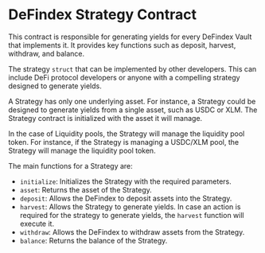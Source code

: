 # DeFindex Strategy Contract

This contract is responsible for generating yields for every DeFindex Vault that implements it. It provides key functions such as deposit, harvest, withdraw, and balance.

The strategy `struct` that can be implemented by other developers. This can include DeFi protocol developers or anyone with a compelling strategy designed to generate yields.

A Strategy has only one underlying asset. For instance, a Strategy could be designed to generate yields from a single asset, such as USDC or XLM. The Strategy contract is initialized with the asset it will manage.

In the case of Liquidity pools, the Strategy will manage the liquidity pool token. For instance, if the Strategy is managing a USDC/XLM pool, the Strategy will manage the liquidity pool token.

The main functions for a Strategy are:
- `initialize`: Initializes the Strategy with the required parameters.
- `asset`: Returns the asset of the Strategy.
- `deposit`: Allows the DeFindex to deposit assets into the Strategy.
- `harvest`: Allows the Strategy to generate yields. In case an action is required for the strategy to generate yields, the `harvest` function will execute it.
- `withdraw`: Allows the DeFindex to withdraw assets from the Strategy.
- `balance`: Returns the balance of the Strategy.